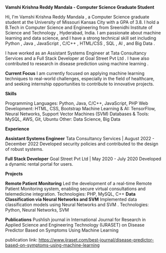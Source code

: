 **Vamshi Krishna Reddy Mandala - Computer Science Graduate Student**

Hi, I'm Vamshi Krishna Reddy Mandala , a Computer Science graduate student at the University of Missouri Kansas City with a GPA of 3.8. I hold a B.Tech in Computer Science and Engineering from Sreenidhi Institute of Science and Technology , Hyderabad, India. I am passionate about machine learning and data science, and I have a strong technical skill set including Python , Java , JavaScript , C/C++ , HTML/CSS , SQL , AI , and Big Data .

I have worked as an Assistant Systems Engineer at Tata Consultancy Services and a Full Stack Developer at Goal Street Pvt Ltd . I have also contributed to research in disease prediction using machine learning .

**Current Focus**
I am currently focused on applying machine learning techniques to real-world challenges, especially in the field of healthcare, and seeking internship opportunities to contribute to innovative projects.

**Skills**

Programming Languages: Python, Java, C/C++, JavaScript, PHP
Web Development: HTML, CSS, Bootstrap
Machine Learning & AI: TensorFlow, Neural Networks, Support Vector Machines (SVM)
Databases & Tools: MySQL, AWS, Git, Ubuntu
Other: Data Science, Big Data

**Experience**

**Assistant Systems Engineer**
Tata Consultancy Services | August 2022 - December 2022
Developed security policies and contributed to the design of robust systems.

**Full Stack Developer**
Goal Street Pvt Ltd | May 2020 - July 2020
Developed a dynamic rental portal for users.

**Projects**

**Remote Patient Monitoring**
Led the development of a real-time Remote Patient Monitoring system, enabling secure virtual consultations and telemedicine integration.
Technologies: PHP, MySQL, C++
**Data Classification via Neural Networks and SVM**
Implemented data classification models using Neural Networks and SVM .
Technologies: Python, Neural Networks, SVM

**Publications**
Pushlish journal in International Journal for Research in Applied Science and Engineering Technology (IJRASET) on Disease Predictor Based on Symptoms Using Machine Learning 

publication link: https://www.ijraset.com/best-journal/disease-predictor-based-on-symptoms-using-machine-learning 
